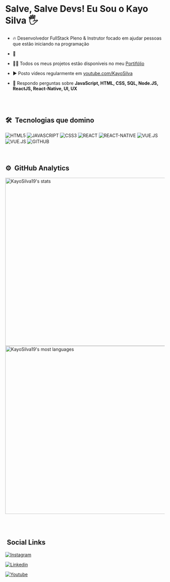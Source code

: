 <h1 align="left">Salve, Salve Devs! Eu Sou o Kayo Silva 🖐</h1>


- 🔥 Desenvolvedor FullStack Pleno & Instrutor focado em ajudar pessoas que estão iniciando na programação

- 🔭

- 👨‍💻 Todos os meus projetos estão disponíveis no meu [Portifólio](https://storied-cascaron-808411.netlify.app/)

- ▶️ Posto vídeos regularmente em [youtube.com/KayoSilva](https://www.youtube.com/channel/UCOBc2arqOXF_unilVsuVgvw)

- 💬 Respondo perguntas sobre **JavaScript, HTML, CSS, SQL, Node.JS, ReactJS, React-Native, UI, UX**


<br><br>

## 🛠 &nbsp;Tecnologias que domino
<div>
<img align="center" alt="HTML5" 
src="https://img.shields.io/badge/HTML5-E34F26?style=for-the-badge&logo=html5&logoColor=white">
<img align="center" alt="JAVASCRIPT" 
src="https://img.shields.io/badge/JavaScript-F7DF1E?style=for-the-badge&logo=javascript&logoColor=black">
<img align="center" alt="CSS3" 
src="https://img.shields.io/badge/CSS3-1572B6?style=for-the-badge&logo=css3&logoColor=white">
<img align="center" alt="REACT" 
src="https://img.shields.io/badge/React-20232A?style=for-the-badge&logo=react&logoColor=61DAFB">
<img align="center" alt="REACT-NATIVE" 
src="https://img.shields.io/badge/React_Native-20232A?style=for-the-badge&logo=react&logoColor=61DAFB">
<img align="center" alt="VUE.JS" 
src="https://img.shields.io/badge/Vue.js-35495E?style=for-the-badge&logo=vue.js&logoColor=4FC08D"> 
<img align="center" alt="VUE.JS" 
src="https://img.shields.io/badge/Node.js-43853D?style=for-the-badge&logo=node.js&logoColor=white">
<img align="center" alt="GITHUB"
src="https://img.shields.io/badge/GitHub-100000?style=for-the-badge&logo=github&logoColor=white"> 
<div>
<br><br>

## ⚙️ &nbsp;GitHub Analytics

<p align="left">
<img width="530em" src="https://github-readme-stats.vercel.app/api?username=KayoSilva19&show_icons=true&theme=tokyonight" alt="KayoSilva19's stats"/>

<img width="530em" src="https://github-readme-stats.vercel.app/api/top-langs/?username=KayoSilva19&layout=compact&theme=tokyonight" alt="KayoSilva19's most languages"/>
</p>

<br><br>





## &nbsp;Social Links

[![Instagram](https://img.shields.io/badge/Instagram-E4405F?style=for-the-badge&logo=instagram&logoColor=white)](https://www.instagram.com/okayosilva/)  

[![Linkedin](https://img.shields.io/badge/LinkedIn-0077B5?style=for-the-badge&logo=linkedin&logoColor=white)](https://www.linkedin.com/in/kayohenriquesilva/) 
  
[![Youtube](https://img.shields.io/badge/YouTube-FF0000?style=for-the-badge&logo=youtube&logoColor=white)](https://www.youtube.com/channel/UCOBc2arqOXF_unilVsuVgvw)




   
      

